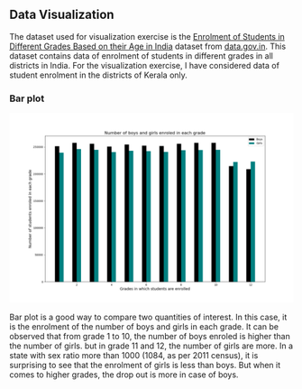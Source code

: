 ## Data Visualization

The dataset used for visualization exercise is the [Enrolment of Students in Different Grades Based on their Age in India](https://data.gov.in/resource/enrolment-age-and-class-udise-plus-during-2019-20) dataset from [data.gov.in](https://data.gov.in/). This dataset contains data of enrolment of students in different grades in all districts in India. For the visualization exercise, I have considered data of student enrolment in the districts of Kerala only. 

### Bar plot

![Alt text](images/barplot.png)

Bar plot is a good way to compare two quantities of interest. In this case, it is the enrolment of the number of boys and girls in each
grade. It can be observed that from grade 1 to 10, the number of boys enroled is higher than the number of girls. but in grade 11 and
12, the number of girls are more. In a state with sex ratio more than 1000 (1084, as per 2011 census), it is surprising to see that the
enrolment of girls is less than boys. But when it comes to higher grades, the drop out is more in case of boys.